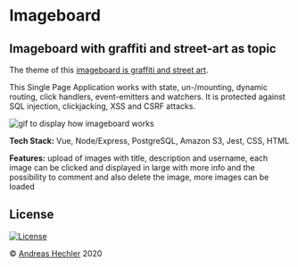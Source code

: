# Imageboard
## Imageboard with graffiti and street-art as topic

The theme of this <a href="http://graf-streetart.herokuapp.com/" target="_blank">imageboard is graffiti and street art</a>.

This Single Page Application works with state, un-/mounting, dynamic routing, click handlers, event-emitters and watchers. It is protected against SQL injection, clickjacking, XSS and CSRF attacks.

<img src="/public/imageboard.gif" alt="gif to display how imageboard works">

**Tech Stack:** Vue, Node/Express, PostgreSQL, Amazon S3, Jest, CSS, HTML

**Features:** upload of images with title, description and username, each image can be clicked and displayed in large with more info and the possibility to comment and also delete the image, more images can be loaded

## License

[![License](http://img.shields.io/:license-mit-blue.svg?style=flat-square)](http://badges.mit-license.org)

© <a href="https://andreashechler.com/" target="_blank">Andreas Hechler</a> 2020
